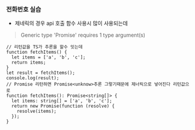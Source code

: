 ### 전화번호 실습
- 제네릭의 경우 api 호출 함수 사용시 많이 사용되는데
> Generic type 'Promise<T>' requires 1 type argument(s)
```
// 리턴값을 TS가 추론을 할수 잇는데
function fetchItems() {
  let items = ['a', 'b', 'c'];
  return items;
}
let result = fetchItems();
console.log(result);
// Promise 리턴하면 Promise<unknow>추론 그렇기때문에 제너릭으로 넣어진다 리턴값으로
function fetchItems(): Promise<string[]> {
  let items: string[] = ['a', 'b', 'c'];
  return new Promise(function (resolve) {
    resolve(items);
  });
}
```